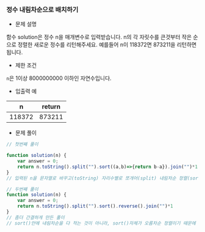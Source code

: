 ### 정수 내림차순으로 배치하기

- 문제 설명

함수 solution은 정수 n을 매개변수로 입력받습니다. n의 각 자릿수를 큰것부터 작은 순으로 정렬한 새로운 정수를 리턴해주세요. 예를들어 n이 118372면 873211을 리턴하면 됩니다.

- 제한 조건

`n`은 1이상 8000000000 이하인 자연수입니다.



- 입출력 예

| n      | return |
| ------ | ------ |
| 118372 | 873211 |



- 문제 풀이

```javascript
// 첫번째 풀이

function solution(n) {
    var answer = 0;
    return n.toString().split("").sort((a,b)=>{return b-a}).join("")*1
}
// 입력된 n을 문자열로 바꾸고(toString) 자리수별로 쪼개어(split) 내림차순 정렬(sort(~~~))하고, 나눠진 자리수들을 합친 후(join) *1(parseInt와 같음)로 정수로 만들어준다

// 두번째 풀이
function solution(n) {
    var answer = 0;
    return n.toString().split("").sort().reverse().join("")*1
}
// 좀더 간결하게 만든 풀이
// sort()안에 내림차순을 다 적는 것이 아니라, sort()자체가 오름차순 정렬이기 때문에 reverse()를 추가하여 내림차순으로 바꾸는 코드
```

